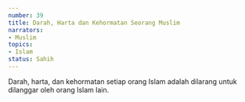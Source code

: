 ```yaml
---
number: 39
title: Darah, Harta dan Kehormatan Seorang Muslim
narrators:
- Muslim
topics:
- Islam
status: Sahih
---
```


Darah, harta, dan kehormatan setiap orang Islam adalah dilarang untuk dilanggar oleh orang Islam lain.
